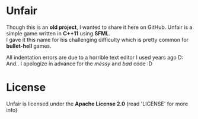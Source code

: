 # Unfair
Though this is an **old project**, I wanted to share it here on GitHub.
Unfair is a simple game written in **C++11** using **SFML**. <br>
I gave it this name for his challenging difficulty which is pretty common for
**bullet-hell** games.

All indentation errors are due to a horrible text editor I used years ago D: <br>
And.. I apologize in advance for the *messy* and *bad* code :D

# License
Unfair is licensed under the **Apache License 2.0** (read 'LICENSE' for more info)
